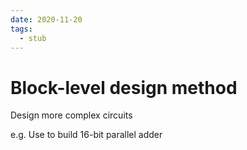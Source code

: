 ```yaml
---
date: 2020-11-20
tags: 
  - stub
---
```


# Block-level design method

Design more complex circuits

e.g. Use <aacfe95c> to build 16-bit parallel adder
